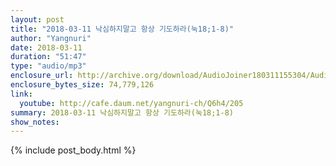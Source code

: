 ```yaml
---
layout: post
title: "2018-03-11 낙심하지말고 항상 기도하라(눅18;1-8)"
author: "Yangnuri"
date: 2018-03-11
duration: "51:47"
type: "audio/mp3"
enclosure_url: http://archive.org/download/AudioJoiner180311155304/AudioJoiner180311155304.mp3
enclosure_bytes_size: 74,779,126
link:
  youtube: http://cafe.daum.net/yangnuri-ch/Q6h4/205
summary: 2018-03-11 낙심하지말고 항상 기도하라(눅18;1-8)
show_notes:
---
```


{% include post_body.html %}
